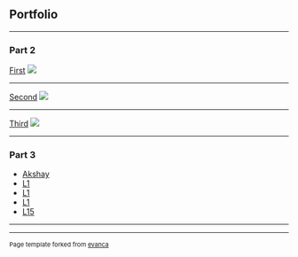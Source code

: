## Portfolio

---

### Part 2 

[First](/sample_page)
<img src="images/1.jpeg?raw=true"/>

---
[Second](/pdf/sample_presentation.pdf)
<img src="images/dummy_thumbnail.jpg?raw=true"/>

---
[Third](http://example.com/)
<img src="images/dummy_thumbnail.jpg?raw=true"/>

---

### Part 3

- [Akshay](/Users/akshaynagar/Desktop/HW10/Akshay_Nagar_Bike_Share_LosAng.html)
- [L1](http://example.com/)
- [L1](http://example.com/)
- [L1](http://example.com/)
- [L15](http://example.com/)

---




---
<p style="font-size:11px">Page template forked from <a href="https://github.com/evanca/quick-portfolio">evanca</a></p>
<!-- Remove above link if you don't want to attibute -->
